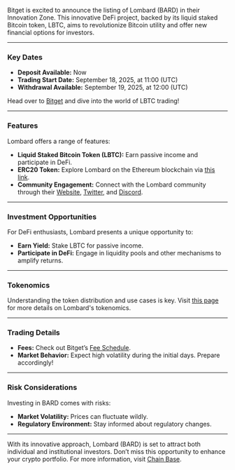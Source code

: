 Bitget is excited to announce the listing of Lombard (BARD) in their Innovation Zone. This innovative DeFi project, backed by its liquid staked Bitcoin token, LBTC, aims to revolutionize Bitcoin utility and offer new financial options for investors.

---

### Key Dates

- **Deposit Available:** Now
- **Trading Start Date:** September 18, 2025, at 11:00 (UTC)
- **Withdrawal Available:** September 19, 2025, at 12:00 (UTC)

Head over to [Bitget](https://www.bitget.com/spot/BARDUSDT) and dive into the world of LBTC trading!

---

### Features

Lombard offers a range of features:
- **Liquid Staked Bitcoin Token (LBTC):** Earn passive income and participate in DeFi.
- **ERC20 Token:** Explore Lombard on the Ethereum blockchain via [this link](https://etherscan.io/token/0xf0DB65D17e30a966C2ae6A21f6BBA71cea6e9754).
- **Community Engagement:** Connect with the Lombard community through their [Website](https://www.lombard.finance/), [Twitter](https://x.com/lombard_finance), and [Discord](https://discord.com/invite/2HG7G69twc).

---

### Investment Opportunities

For DeFi enthusiasts, Lombard presents a unique opportunity to:
- **Earn Yield:** Stake LBTC for passive income.
- **Participate in DeFi:** Engage in liquidity pools and other mechanisms to amplify returns.

---

### Tokenomics

Understanding the token distribution and use cases is key. Visit [this page](https://www.bitget.com/support/articles/12560603837876) for more details on Lombard's tokenomics.

---

### Trading Details

- **Fees:** Check out Bitget’s [Fee Schedule](https://www.bitget.com/fee/spot-trading).
- **Market Behavior:** Expect high volatility during the initial days. Prepare accordingly!

---

### Risk Considerations

Investing in BARD comes with risks:
- **Market Volatility:** Prices can fluctuate wildly.
- **Regulatory Environment:** Stay informed about regulatory changes.

---

With its innovative approach, Lombard (BARD) is set to attract both individual and institutional investors. Don’t miss this opportunity to enhance your crypto portfolio. For more information, visit [Chain Base](https://chain-base.xyz/initial-listing-bitget-will-list-lombard-bard-in-the-innovation-zone).